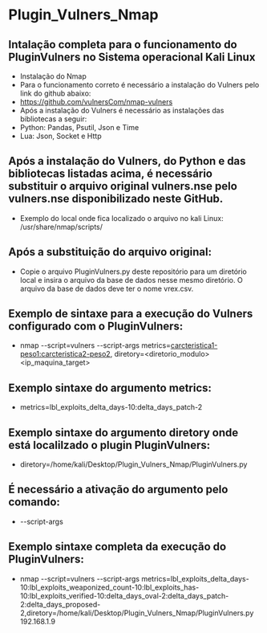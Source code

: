 # Plugin_Vulners_Nmap
## Intalação completa para o funcionamento do PluginVulners no Sistema operacional Kali Linux
- Instalação do Nmap
- Para o funcionamento correto é necessário a instalação do Vulners pelo link do github abaixo:
- https://github.com/vulnersCom/nmap-vulners
- Após a instalação do Vulners é necessário as instalações das bibliotecas a seguir:
- Python: Pandas, Psutil, Json e Time
- Lua: Json, Socket e Http
## Após a instalação do Vulners, do Python e das bibliotecas listadas acima, é necessário substituir o arquivo original vulners.nse pelo vulners.nse disponibilizado neste GitHub.
- Exemplo do local onde fica localizado o arquivo no kali Linux: /usr/share/nmap/scripts/
##  Após a substituição do arquivo original:
- Copie o arquivo PluginVulners.py deste repositório para um diretório local e insira o arquivo da base de dados nesse mesmo diretório. O arquivo da base de dados deve ter o nome vrex.csv.
## Exemplo de sintaxe para a execução do Vulners configurado com o PluginVulners:
- nmap --script=vulners --script-args metrics=<carcteristica1-peso1:carcteristica2-peso2>, diretory=<diretorio_modulo> <ip_maquina_target>
## Exemplo sintaxe do argumento metrics:
- metrics=lbl_exploits_delta_days-10:delta_days_patch-2
## Exemplo sintaxe do argumento diretory onde está localilzado o plugin PluginVulners:
- diretory=/home/kali/Desktop/Plugin_Vulners_Nmap/PluginVulners.py
## É necessário a ativação do argumento pelo comando:
- --script-args
## Exemplo sintaxe completa da execução do PluginVulners:
- nmap --script=vulners --script-args metrics=lbl_exploits_delta_days-10:lbl_exploits_weaponized_count-10:lbl_exploits_has-10:lbl_exploits_verified-10:delta_days_oval-2:delta_days_patch-2:delta_days_proposed-2,diretory=/home/kali/Desktop/Plugin_Vulners_Nmap/PluginVulners.py 192.168.1.9
